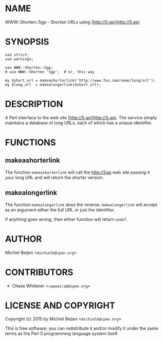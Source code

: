 # NAME

WWW::Shorten::5gp - Shorten URLs using [http://5.gp](http://5.gp)

# SYNOPSIS

    use strict;
    use warnings;

    use WWW::Shorten::5gp;
    # use WWW::Shorten '5gp';  # or, this way

    my $short_url = makeashorterlink('http://www.foo.com/some/long/url');
    my $long_url  = makealongerlink($short_url);

# DESCRIPTION

A Perl interface to the web site [http://5.gp](http://5.gp). The service simply maintains
a database of long URLs, each of which has a unique identifier.

# FUNCTIONS

## makeashorterlink

The function `makeashorterlink` will call the [http://5gp](http://5gp) web site passing
it your long URL and will return the shorter version.

## makealongerlink

The function `makealongerlink` does the reverse. `makealongerlink`
will accept as an argument either the full URL or just the identifier.

If anything goes wrong, then either function will return `undef`.

# AUTHOR

Michiel Beijen <`michielb@cpan.org`>

# CONTRIBUTORS

- Chase Whitener <`capoeirab@cpan.org`>

# LICENSE AND COPYRIGHT

Copyright (c) 2015 by Michiel Beijen <`michielb@cpan.org`>.

This is free software; you can redistribute it and/or modify it under
the same terms as the Perl 5 programming language system itself.
